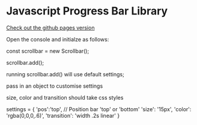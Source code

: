 # Javascript Progress Bar Library

[Check out the github pages version](https://darrencarlin.github.io/Progress-Bar-Library/)


Open the console and initialze as follows: 

const scrollbar = new Scrollbar();

scrollbar.add();

running scrollbar.add() will use default settings;

pass in an object to customise settings

size, color and transition should take css styles 

   settings = {
    'pos':'top', // Position bar 'top' or 'bottom'
    'size': '15px', 
    'color': 'rgba(0,0,0,.6)', 
    'transition': 'width .2s linear'
    }

